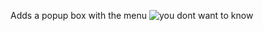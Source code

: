Adds a popup box with the menu
![you dont want to know](https://github.com/Tre-brock/Haverford-school-district-menu-firefox-extention/assets/152460754/06a965b4-c869-4154-a411-d9725a7c9483)
